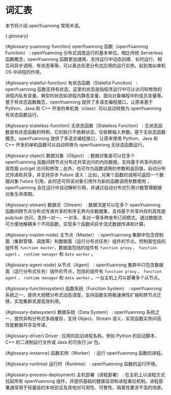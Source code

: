 # 词汇表

本节将介绍 openYuanrong 常用术语。

{.glossary}

{#glossary-yuanrong-function}
openYuanrong 函数（openYuanrong Function）
: openYuanrong 分布式调度运行的基本单位。相比传统 Serverless 函数概念，openYuanrong 函数更加通用，支持运行中动态创建、长时运行、相互间异步调用、有状态等等，可以表达任意分布式应用的运行实例，起到类似单机 OS 中进程的作用。

{#glossary-stateful-function}
有状态函数（Stateful Function）
: openYuanrong 函数支持有状态，这里的状态是指程序运行中可以访问和修改的进程内私有变量。典型的状态如进程内静态变量、面向对象编程中的成员变量等。基于有状态函数概念，openYuanrong 提供了多语言编程接口，让原来基于 Python、Java 和 C++ 开发的单机类（class）可以自动转换为 openYuanrong 有状态函数运行。

{#glossary-stateless-function}
无状态函数（Stateless Function）
: 无状态函数是有状态函数的特例，它的执行不依赖状态，仅依赖输入参数。基于无状态函数概念，openYuanrong 提供了多语言编程接口，让原来使用 Python、Java 和 C++ 开发的单机函数可以自动转换为 openYuanrong 无状态函数运行。

{#glossary-object}
数据对象（Object）
: 数据对象是可以在多个 openYuanrong 函数间跨节点分布式共享访问的内存数据，支持基于共享内存的高性能 put/get 访问和修改；此外，也可作为函数调用的参数和返回值，自动分布式传递和共享，并支持异步 Future 语义：比如，对某个函数的调用可返回一个数据对象 Future 引用，此时还可将该对象引用作为新的函数调用参数使用；openYuanrong 会在运行中自动解析引用，并通过自动分布式引用计数管理数据对象生命周期。

{#glossary-stream}
数据流（Stream）
: 数据流是可以在多个 openYuanrong 函数间跨节点分布式传递共享的有序无界内存数据集，支持基于共享内存的高性能 pub/sub 访问，支持一对一、一对多、多对一等多种发布订阅模式。通过数据流可方便地解耦多个不同函数，实现多个函数间异步流式数据传递和计算。

{#glossary-master-node}
主节点（Master）
: openYuanrong 集群中包含控制面（集群管理、调度等）和数据面（运行分布式任务）组件的节点。控制面包括的组件有 `function master`，数据面包括的组件有 `function proxy` 、 `function agent` 、 `runtime manager` 和 `data worker` 。

{#glossary-agent-node}
从节点（Agent）
: openYuanrong 集群中只包含数据面（运行分布式任务）组件的节点，包括的组件有 `function proxy` 、 `function agent` 、 `runtime manager` 和 `data worker` 。一台主机上可以部署多个从节点。

{#glossary-functionsystem}
函数系统（Function System）
: openYuanrong 系统之一，提供大规模分布式动态调度，支持函数实例极速弹性扩缩和跨节点迁移，实现集群资源高效利用。

{#glossary-datasystem}
数据系统（Data System）
: openYuanrong 系统之一，提供异构分布式多级缓存，支持 Object、Stream 语义，实现函数实例间高性能数据共享及传递。

{#glossary-driver}
Driver
: 应用的启动进程名称。例如 Python 的启动脚本、C++ 的二进制运行文件或 Java 的可执行 jar 包。

{#glossary-instance}
函数实例（Worker）
: 运行 openYuanrong 函数的进程。

{#glossary-runtime}
运行时（Runtime）
: openYuanrong 函数的运行环境。

{#glossary-process-deployment}
主机部署（进程部署）
: 在主机上以进程方式拉起所有 openYuanrong 组件，并提供基础的健康监测和进程重拉机制。进程部署通常用于轻量级的本地验证及其他对可用性、可靠性、隔离性要求不高的场景。
